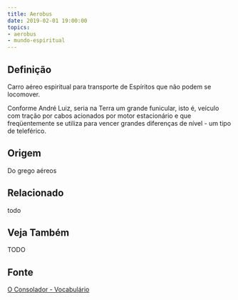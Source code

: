 ```yaml
---
title: Aerobus
date: 2019-02-01 19:00:00
topics:
- aerobus
- mundo-espiritual
---
```


## Definição
Carro aéreo espiritual para transporte de Espíritos que não podem se locomover. 

Conforme André Luiz, seria na Terra um grande funicular, isto é, veículo com
tração por cabos acionados por motor estacionário e que freqüentemente se
utiliza para vencer grandes diferenças de nível - um tipo de teleférico. 

## Origem
Do grego aéreos

## Relacionado
todo

## Veja Também
TODO

## Fonte
[O Consolador - Vocabulário](http://www.oconsolador.com.br/linkfixo/vocabulario/principal.html)
